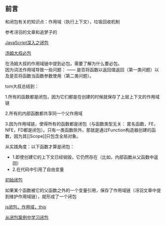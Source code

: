 ## 前言

和闭包有关的知识点：作用域（执行上下文），垃圾回收机制

参考冴羽的文章和追梦子的

[JavaScript深入之闭包 ](https://github.com/mqyqingfeng/Blog/issues/9)

[汤姆大叔必包](https://www.cnblogs.com/TomXu/archive/2012/01/31/2330252.html)

在汤姆大叔的作用域链中提到必包，需要了解为什么要必包。   
因为词法作用域导致一些问题： —— 是否将函数以返回值返回（第一类问题）以及是否将函数当函数参数使用（第二类问题）。

tom大叔总结到：

1.所有的函数都是闭包，因为它们都是在创建的时候就保存了上层上下文的作用域链

2.所有的内部函数都共享同一个父作用域

3.因为作用域链，使得所有的函数都是闭包（与函数类型无关： 匿名函数，FE，NFE，FD都是闭包）。只有一类函数除外，那就是通过Function构造器创建的函数，因为其[[Scope]]只包含全局对象。

从实践角度：以下函数才算是闭包：

  * 1.即使创建它的上下文已经销毁，它仍然存在（比如，内部函数从父函数中返回）  
  * 2.在代码中引用了自由变量 

[初始闭包](https://www.cnblogs.com/pssp/p/5189345.html)

如果某个函数被它的父函数之外的一个变量引用，保存了作用域链（冴羽文章中提到维护作用域链），就形成了一个闭包



[js闭包，作用域，this](https://www.cnblogs.com/pssp/p/5781090.html)

[从闭包案例中学习闭包](https://www.cnblogs.com/pssp/p/5224509.html)


